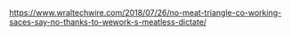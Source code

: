 https://www.wraltechwire.com/2018/07/26/no-meat-triangle-co-working-saces-say-no-thanks-to-wework-s-meatless-dictate/
